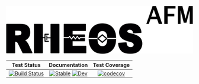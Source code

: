 <a name="logo"/>
<div align="center">
<img src="docs/logo.png" height="130"></img>
</a>
</div>

|**Test Status**|**Documentation**|**Test Coverage**|
|:-------------:|:---------------:|:---------------:|
| [![Build Status][travis-img]][travis-url] | [![Stable][docs-sta-img]][docs-sta-url] [![Dev][docs-dev-img]][docs-dev-url] | [![codecov][codecov-img]][codecov-url]| 




[travis-img]: https://travis-ci.org/JuliaRheology/RHEOSafm.jl.svg?branch=master
[travis-url]: https://travis-ci.org/github/JuliaRheology/RHEOSafm.jl

[docs-sta-img]: https://img.shields.io/badge/docs-stable-blue.svg
[docs-sta-url]: https://JuliaRheology.github.io/RHEOSafm.jl/stable

[docs-dev-img]: https://img.shields.io/badge/docs-dev-blue.svg
[docs-dev-url]: https://JuliaRheology.github.io/RHEOSafm.jl/dev

[codecov-img]: https://codecov.io/gh/JuliaRheology/RHEOSafm.jl/branch/master/graph/badge.svg
[codecov-url]: https://codecov.io/gh/JuliaRheology/RHEOSafm.jl

